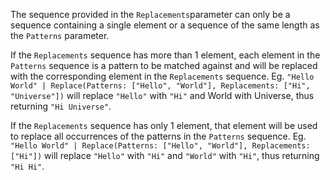 The sequence provided in the `Replacements`parameter can only be a sequence containing a single element or a sequence of the same length as the `Patterns` parameter.

If the `Replacements` sequence has more than 1 element, each element in the `Patterns` sequence is a pattern to be matched against and will be replaced with the corresponding element in the `Replacements` sequence. Eg. `"Hello World" | Replace(Patterns: ["Hello", "World"], Replacements: ["Hi", "Universe"])` will replace `"Hello"` with `"Hi"` and World with Universe, thus returning `"Hi Universe"`.

If the `Replacements` sequence has only 1 element, that element will be used to replace all occurrences of the patterns in the `Patterns` sequence. Eg. `"Hello World" | Replace(Patterns: ["Hello", "World"], Replacements: ["Hi"])` will replace `"Hello"` with `"Hi"` and `"World"` with `"Hi"`, thus returning `"Hi Hi"`.



